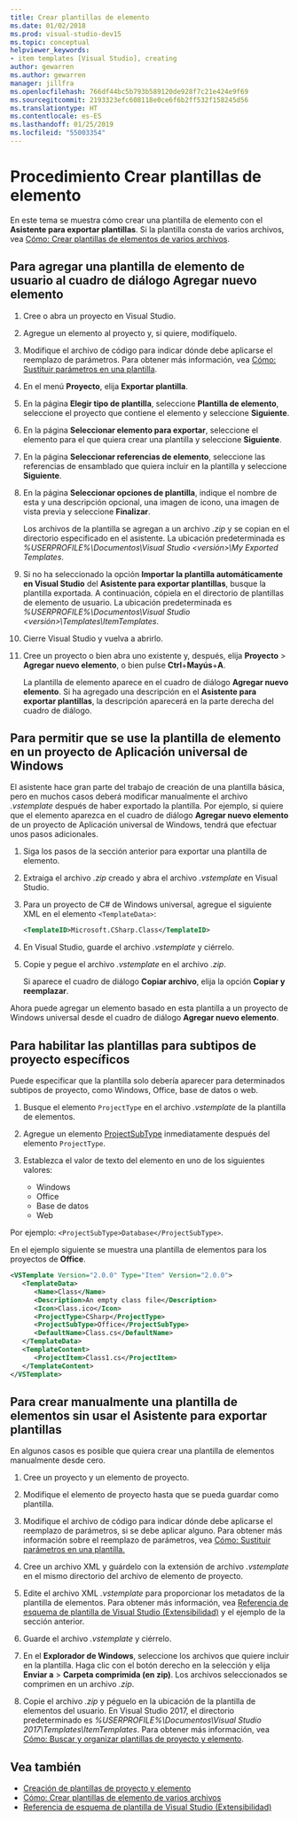```yaml
---
title: Crear plantillas de elemento
ms.date: 01/02/2018
ms.prod: visual-studio-dev15
ms.topic: conceptual
helpviewer_keywords:
- item templates [Visual Studio], creating
author: gewarren
ms.author: gewarren
manager: jillfra
ms.openlocfilehash: 766df44bc5b793b589120de928f7c21e424e9f69
ms.sourcegitcommit: 2193323efc608118e0ce6f6b2ff532f158245d56
ms.translationtype: HT
ms.contentlocale: es-ES
ms.lasthandoff: 01/25/2019
ms.locfileid: "55003354"
---
```

# <a name="how-to-create-item-templates"></a>Procedimiento Crear plantillas de elemento

En este tema se muestra cómo crear una plantilla de elemento con el **Asistente para exportar plantillas**. Si la plantilla consta de varios archivos, vea [Cómo: Crear plantillas de elementos de varios archivos](../ide/how-to-create-multi-file-item-templates.md).

## <a name="to-add-a-user-item-template-to-the-add-new-item-dialog-box"></a>Para agregar una plantilla de elemento de usuario al cuadro de diálogo Agregar nuevo elemento

1. Cree o abra un proyecto en Visual Studio.

1. Agregue un elemento al proyecto y, si quiere, modifíquelo.

1. Modifique el archivo de código para indicar dónde debe aplicarse el reemplazo de parámetros. Para obtener más información, vea [Cómo: Sustituir parámetros en una plantilla](../ide/how-to-substitute-parameters-in-a-template.md).

1. En el menú **Proyecto**, elija **Exportar plantilla**.

1. En la página **Elegir tipo de plantilla**, seleccione **Plantilla de elemento**, seleccione el proyecto que contiene el elemento y seleccione **Siguiente**.

1. En la página **Seleccionar elemento para exportar**, seleccione el elemento para el que quiera crear una plantilla y seleccione **Siguiente**.

1. En la página **Seleccionar referencias de elemento**, seleccione las referencias de ensamblado que quiera incluir en la plantilla y seleccione **Siguiente**.

1. En la página **Seleccionar opciones de plantilla**, indique el nombre de esta y una descripción opcional, una imagen de icono, una imagen de vista previa y seleccione **Finalizar**.

    Los archivos de la plantilla se agregan a un archivo *.zip* y se copian en el directorio especificado en el asistente. La ubicación predeterminada es *%USERPROFILE%\Documentos\Visual Studio \<versión\>\My Exported Templates*.

1. Si no ha seleccionado la opción **Importar la plantilla automáticamente en Visual Studio** del **Asistente para exportar plantillas**, busque la plantilla exportada. A continuación, cópiela en el directorio de plantillas de elemento de usuario. La ubicación predeterminada es *%USERPROFILE%\Documentos\Visual Studio \<versión\>\Templates\ItemTemplates*.

1. Cierre Visual Studio y vuelva a abrirlo.

1. Cree un proyecto o bien abra uno existente y, después, elija **Proyecto** > **Agregar nuevo elemento**, o bien pulse **Ctrl**+**Mayús**+**A**.

   La plantilla de elemento aparece en el cuadro de diálogo **Agregar nuevo elemento**. Si ha agregado una descripción en el **Asistente para exportar plantillas**, la descripción aparecerá en la parte derecha del cuadro de diálogo.

## <a name="to-enable-the-item-template-to-be-used-in-a-universal-windows-app-project"></a>Para permitir que se use la plantilla de elemento en un proyecto de Aplicación universal de Windows

El asistente hace gran parte del trabajo de creación de una plantilla básica, pero en muchos casos deberá modificar manualmente el archivo *.vstemplate* después de haber exportado la plantilla. Por ejemplo, si quiere que el elemento aparezca en el cuadro de diálogo **Agregar nuevo elemento** de un proyecto de Aplicación universal de Windows, tendrá que efectuar unos pasos adicionales.

1. Siga los pasos de la sección anterior para exportar una plantilla de elemento.

1. Extraiga el archivo *.zip* creado y abra el archivo *.vstemplate* en Visual Studio.

1. Para un proyecto de C# de Windows universal, agregue el siguiente XML en el elemento `<TemplateData>`:

   ```xml
   <TemplateID>Microsoft.CSharp.Class</TemplateID>
   ```

1. En Visual Studio, guarde el archivo *.vstemplate* y ciérrelo.

1. Copie y pegue el archivo *.vstemplate* en el archivo *.zip*.

     Si aparece el cuadro de diálogo **Copiar archivo**, elija la opción **Copiar y reemplazar**.

Ahora puede agregar un elemento basado en esta plantilla a un proyecto de Windows universal desde el cuadro de diálogo **Agregar nuevo elemento**.

## <a name="to-enable-templates-for-specific-project-subtypes"></a>Para habilitar las plantillas para subtipos de proyecto específicos

Puede especificar que la plantilla solo debería aparecer para determinados subtipos de proyecto, como Windows, Office, base de datos o web.

1. Busque el elemento `ProjectType` en el archivo *.vstemplate* de la plantilla de elementos.

1. Agregue un elemento [ProjectSubType](../extensibility/projectsubtype-element-visual-studio-templates.md) inmediatamente después del elemento `ProjectType`.

1. Establezca el valor de texto del elemento en uno de los siguientes valores:

    - Windows
    - Office
    - Base de datos
    - Web

Por ejemplo: `<ProjectSubType>Database</ProjectSubType>`.

En el ejemplo siguiente se muestra una plantilla de elementos para los proyectos de **Office**.

```xml
<VSTemplate Version="2.0.0" Type="Item" Version="2.0.0">
   <TemplateData>
      <Name>Class</Name>
      <Description>An empty class file</Description>
      <Icon>Class.ico</Icon>
      <ProjectType>CSharp</ProjectType>
      <ProjectSubType>Office</ProjectSubType>
      <DefaultName>Class.cs</DefaultName>
   </TemplateData>
   <TemplateContent>
      <ProjectItem>Class1.cs</ProjectItem>
   </TemplateContent>
</VSTemplate>
```

## <a name="to-manually-create-an-item-template-without-using-the-export-template-wizard"></a>Para crear manualmente una plantilla de elementos sin usar el Asistente para exportar plantillas

En algunos casos es posible que quiera crear una plantilla de elementos manualmente desde cero.

1. Cree un proyecto y un elemento de proyecto.

1. Modifique el elemento de proyecto hasta que se pueda guardar como plantilla.

1. Modifique el archivo de código para indicar dónde debe aplicarse el reemplazo de parámetros, si se debe aplicar alguno. Para obtener más información sobre el reemplazo de parámetros, vea [Cómo: Sustituir parámetros en una plantilla.](../ide/how-to-substitute-parameters-in-a-template.md)

1. Cree un archivo XML y guárdelo con la extensión de archivo *.vstemplate* en el mismo directorio del archivo de elemento de proyecto.

1. Edite el archivo XML *.vstemplate* para proporcionar los metadatos de la plantilla de elementos. Para obtener más información, vea [Referencia de esquema de plantilla de Visual Studio (Extensibilidad)](../extensibility/visual-studio-template-schema-reference.md) y el ejemplo de la sección anterior.

1. Guarde el archivo *.vstemplate* y ciérrelo.

1. En el **Explorador de Windows**, seleccione los archivos que quiere incluir en la plantilla. Haga clic con el botón derecho en la selección y elija **Enviar a** > **Carpeta comprimida (en zip)**. Los archivos seleccionados se comprimen en un archivo *.zip*.

1. Copie el archivo *.zip* y péguelo en la ubicación de la plantilla de elementos del usuario. En Visual Studio 2017, el directorio predeterminado es *%USERPROFILE%\Documentos\Visual Studio 2017\Templates\ItemTemplates*. Para obtener más información, vea [Cómo: Buscar y organizar plantillas de proyecto y elemento](../ide/how-to-locate-and-organize-project-and-item-templates.md).

## <a name="see-also"></a>Vea también

- [Creación de plantillas de proyecto y elemento](../ide/creating-project-and-item-templates.md)
- [Cómo: Crear plantillas de elemento de varios archivos](../ide/how-to-create-multi-file-item-templates.md)
- [Referencia de esquema de plantilla de Visual Studio (Extensibilidad)](../extensibility/visual-studio-template-schema-reference.md)
